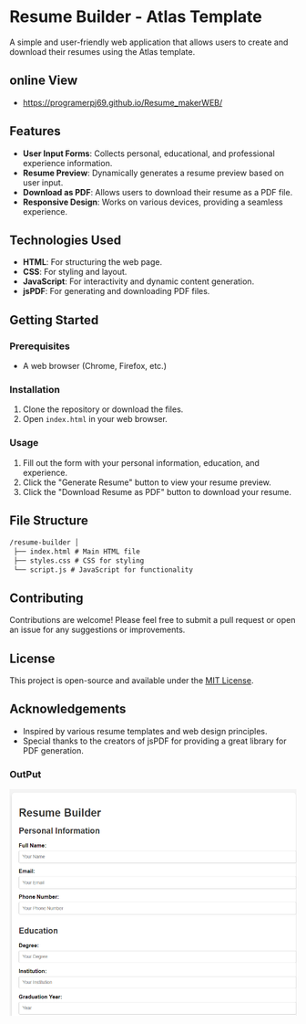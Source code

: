 # Resume Builder - Atlas Template

A simple and user-friendly web application that allows users to create and download their resumes using the Atlas template.

## online View
- https://programerpj69.github.io/Resume_makerWEB/
## Features

- **User Input Forms**: Collects personal, educational, and professional experience information.
- **Resume Preview**: Dynamically generates a resume preview based on user input.
- **Download as PDF**: Allows users to download their resume as a PDF file.
- **Responsive Design**: Works on various devices, providing a seamless experience.

## Technologies Used

- **HTML**: For structuring the web page.
- **CSS**: For styling and layout.
- **JavaScript**: For interactivity and dynamic content generation.
- **jsPDF**: For generating and downloading PDF files.

## Getting Started

### Prerequisites

- A web browser (Chrome, Firefox, etc.)

### Installation

1. Clone the repository or download the files.
2. Open `index.html` in your web browser.

### Usage

1. Fill out the form with your personal information, education, and experience.
2. Click the "Generate Resume" button to view your resume preview.
3. Click the "Download Resume as PDF" button to download your resume.

## File Structure

```
/resume-builder │
 ├── index.html # Main HTML file
 ├── styles.css # CSS for styling
 └── script.js # JavaScript for functionality
```

## Contributing

Contributions are welcome! Please feel free to submit a pull request or open an issue for any suggestions or improvements.

## License

This project is open-source and available under the [MIT License](LICENSE).

## Acknowledgements

- Inspired by various resume templates and web design principles.
- Special thanks to the creators of jsPDF for providing a great library for PDF generation.

### OutPut
![output](prieview/preview.png)
